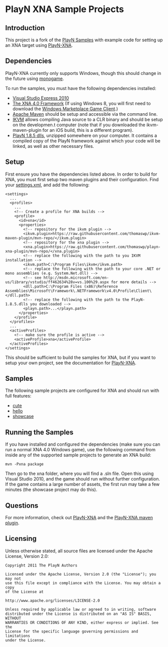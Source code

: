PlayN XNA Sample Projects
=====================

Introduction
------------

This project is a fork of the [PlayN Samples](https://code.google.com/p/playn-samples/) with example code for setting up an XNA target using [PlayN-XNA](https://github.com/thomaswp/playn-xna). 

Dependencies
------------

PlayN-XNA currently only supports Windows, though this should change in the future using [monogame](http://www.monogame.net/).

To run the samples, you must have the following dependencies installed:
* [Visual Studio Express 2010](http://www.visualstudio.com/en-us/downloads#d-2010-express)
* [The XNA 4.0 Framework](http://www.microsoft.com/en-us/download/details.aspx?id=23714) (If using Windows 8, you will first need to download the [Windows Marketplace Game Client](http://www.xbox.com/en-US/LIVE/PC/DownloadClient).)
* [Apache Maven](http://maven.apache.org/) should be setup and accessible via the command line.
* [IKVM](http://www.ikvm.net/) allows compiling Java source to a CLR binary and should be setup on the developmen.t computer (note that if you downloaded the ikvm-maven-plugin for an iOS build, this is a different program).
* [PlayN 1.8.5 dlls](https://github.com/thomaswp/playn-xna/raw/master/compiled/PlayN-1.8.5-dlls.zip), unzipped somewhere on your computer. It contains a compiled copy of the PlayN framework against which your code will be linked, as well as other necessary files.

Setup
-----

First ensure you have the dependencies listed above. In order to build for XNA, you must first setup two maven plugins and their configuration. Find your [settings.xml](http://maven.apache.org/settings.html), and add the following:

    <settings>
      ...
      <profiles>
        ...
        <!-- Create a profile for XNA builds -->
        <profile>
          <id>xna</id>
          <properties>
            <!-- repository for the ikvm plugin -->
            <ikvm.plugin>https://raw.githubusercontent.com/thomaswp/ikvm-maven-plugin/mvn-repo/</ikvm.plugin>
            <!-- repository for the xna plugin -->
            <xna.plugin>https://raw.githubusercontent.com/thomaswp/playn-xna-plugin/mvn-repo/</xna.plugin>
            <!-- replace the following with the path to you IKVM installation -->
            <ikvm.path>C:\Program Files\ikvm</ikvm.path>
            <!-- replace the following with the path to your core .NET or mono assemblies (e.g. System.Net.dll) -->
            <!-- see http://msdn.microsoft.com/en-us/library/vstudio/ff462634%28v=vs.100%29.aspx for more details -->
            <dll.path>C:\Program Files (x86)\Reference Assemblies\Microsoft\Framework\.NETFramework\v4.0\Profile\Client\</dll.path>
            <!-- replace the following with the path to the PlayN-1.8.5.dlls you downloaded -->
            <playn.path>...</playn.path>
          </properties>
        </profile>
      </profiles>
      ...
      <activeProfiles>
      	<!-- make sure the profile is active -->
        <activeProfile>xna</activeProfile>
      </activeProfiles>
    </settings>

This should be sufficient to build the samples for XNA, but if you want to setup your own project, see the documentation for [PlayN-XNA](https://github.com/thomaswp/playn-xna/).

Samples
-------

The following sample projects are configured for XNA and should run with full features:
* [cute](/cute)
* [hello](/hello)
* [showcase](/showcase)

Running the Samples
-------------------

If you have installed and configured the dependencies (make sure you can run a normal XNA 4.0 Windows game), use the following command from inside any of the supported sample projects to generate an XNA build:

    mvn -Pxna package
	
Then go to the xna folder, where you will find a .sln file. Open this using Visual Studio 2010, and the game should run without further configuration. If the game contains a large number of assets, the first run may take a few minutes (the showcase project may do this).

Questions
---------

For more information, check out [PlayN-XNA](https://github.com/thomaswp/playn-xna) and the [PlayN-XNA maven plugin](https://github.com/thomaswp/playn-xna-plugin).

Licensing
---------

Unless otherwise stated, all source files are licensed under the Apache
License, Version 2.0:

    Copyright 2011 The PlayN Authors

    Licensed under the Apache License, Version 2.0 (the "License"); you may not
    use this file except in compliance with the License. You may obtain a copy
    of the License at

    http://www.apache.org/licenses/LICENSE-2.0

    Unless required by applicable law or agreed to in writing, software
    distributed under the License is distributed on an "AS IS" BASIS, WITHOUT
    WARRANTIES OR CONDITIONS OF ANY KIND, either express or implied. See the
    License for the specific language governing permissions and limitations
    under the License.

